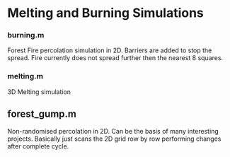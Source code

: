 # Melting and Burning Simulations

### burning.m
Forest Fire percolation simulation in 2D. Barriers are added to stop the spread. Fire currently does not spread further then the nearest 8 squares.

### melting.m
3D Melting simulation 

## forest_gump.m
Non-randomised percolation in 2D. Can be the basis of many interesting projects. Basically just scans the 2D grid row by row performing changes after complete cycle. 

